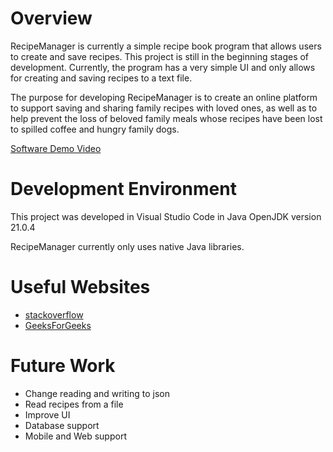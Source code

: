 # Overview

RecipeManager is currently a simple recipe book program that allows users to create and save recipes. This project is still in the beginning stages
of development. Currently, the program has a very simple UI and only allows for creating and saving recipes to a text file.

The purpose for developing RecipeManager is to create an online platform to support saving and sharing family recipes with loved ones,
as well as to help prevent the loss of beloved family meals whose recipes have been lost to spilled coffee and hungry family dogs.

[Software Demo Video](https://youtu.be/bChtD8-Taw8)

# Development Environment

This project was developed in Visual Studio Code in Java OpenJDK version 21.0.4

RecipeManager currently only uses native Java libraries.

# Useful Websites

- [stackoverflow](https://stackoverflow.com/)
- [GeeksForGeeks](https://www.geeksforgeeks.org/)

# Future Work

- Change reading and writing to json
- Read recipes from a file
- Improve UI
- Database support
- Mobile and Web support
